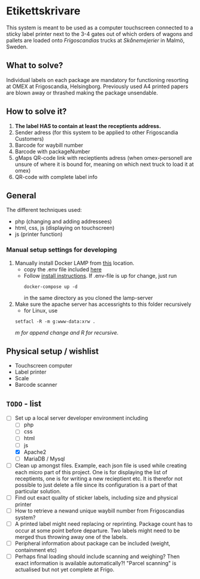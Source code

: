 # Etikettskrivare
This system is meant to be used as a computer touchscreen connected to a sticky label printer next to the 3-4 gates out of which orders of wagons and pallets are loaded onto *Frigoscandias* trucks at *Skånemejerier* in Malmö, Sweden.

## What to solve?
Individual labels on each package are mandatory for functioning resorting at OMEX at Frigoscandia, Helsingborg. Previously used A4 printed papers are blown away or thrashed making the package unsendable.

## How to solve it?  
1. **The label HAS to contain at least the receptients address.**
1. Sender adress (for this system to be applied to other Frigoscandia Customers)
1. Barcode for waybill number
1. Barcode with packageNumber
1. gMaps QR-code link with recieptients adress (when omex-personell are unsure of where it is bound for, meaning on which next truck to load it at omex)
1. QR-code with complete label info

## General
The different techniques used:
- php (changing and adding addressees)
- html, css, js (displaying on touchscreen)
- js (printer function)

### Manual setup settings for developing
1. Manually install Docker LAMP from [this](https://github.com/sprintcube/docker-compose-lamp) location.
   - copy the .env file included [here](resources/conf/dockerLAMP/.env)
   - Follow [install instructions](https://github.com/sprintcube/docker-compose-lamp#installation).
     If .env-file is up for change, just run
      ```console
      docker-compose up -d
      ```
      in the same directory as you cloned the lamp-server
1. Make sure the apache server has accessrights to this folder recursively
   - for Linux, use 
   ```console
   setfacl -R -m g:www-data:xrw .
   ```
   *m for append change and R for recursive.*

## Physical setup / wishlist
* Touchscreen computer
* Label printer
* Scale
* Barcode scanner

## `TODO` - list
- [ ] Set up a local server developer environment including 
  - [ ] php
  - [ ] css
  - [ ] html
  - [ ] js
  - [X] Apache2
  - [ ] MariaDB / Mysql
- [ ] Clean up amongst files.
  Example, each json file is used while creating each micro part of this project. One is for displaying the list of receptients, one is for writing a new recieptient etc. It is therefor not possible to just delete a file since its configuration is a part of that particular solution.
- [ ] Find out exact quality of sticker labels, including size and physical printer
- [ ] How to retrieve a newand unique waybill number from Frigoscandias system?
- [ ] A printed label might need replacing or reprinting. Package count has to occur at some point before departure.
  Two labels might need to be merged thus throwing away one of the labels.
- [ ] Peripheral information about package can be included (weight, containment etc)
- [ ] Perhaps final loading should include scanning and weighing? Then exact information is available automatically?! "Parcel scanning" is actualised but not yet complete at Frigo.